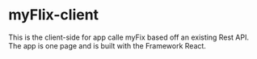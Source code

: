 # myFlix-client

This is the client-side for app calle myFix based off an existing Rest API. The app is one page and is built with the 
Framework React.
